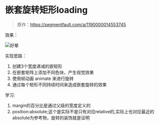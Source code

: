 # 嵌套旋转矩形loading

> 原作：https://segmentfault.com/a/1190000014553745

效果：

![好晕](https://github.com/FengYangLiu/front-end-daily-challenges/blob/master/images/002-rectangular-rotating-loader-animation)

实现思路：

1. 创建3个宽度递减的嵌矩形
2. 在嵌套矩阵上添加不同色块，产生视觉效果
3. 使用帧动画 animate 来进行旋转
4. 通过每个矩形不同持续时间来造成嵌套旋转的效果

学习:
1. margin的百分比是通过父级的宽度定义的
2. position:absolute;这个是实际不是只有对应relative的,实际上也对应最近的absolute为参考物，旋转的装饰就是证明
